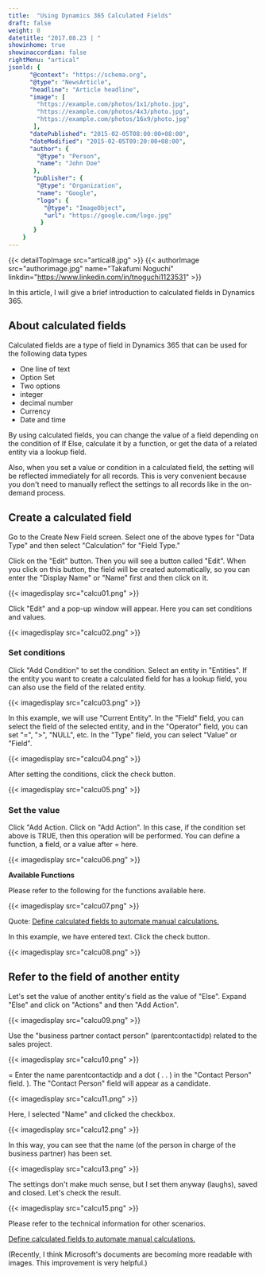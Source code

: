 ```yaml
---
title:  "Using Dynamics 365 Calculated Fields"
draft: false
weight: 8
datetitle: "2017.08.23 | "
showinhome: true
showinaccordian: false
rightMenu: "artical"
jsonld: {
      "@context": "https://schema.org",
      "@type": "NewsArticle",
      "headline": "Article headline",
      "image": [
        "https://example.com/photos/1x1/photo.jpg",
        "https://example.com/photos/4x3/photo.jpg",
        "https://example.com/photos/16x9/photo.jpg"
       ],
      "datePublished": "2015-02-05T08:00:00+08:00",
      "dateModified": "2015-02-05T09:20:00+08:00",
      "author": {
        "@type": "Person",
        "name": "John Doe"
       },
       "publisher": {
        "@type": "Organization",
        "name": "Google",
        "logo": {
          "@type": "ImageObject",
          "url": "https://google.com/logo.jpg"
         }
       }
    }
---
```

{{< detailTopImage src="artical8.jpg" >}}
{{< authorImage src="authorimage.jpg" name="Takafumi Noguchi" linkdin="https://www.linkedin.com/in/tnoguchi1123531" >}}
<!-- Intro  -->
In this article, I will give a brief introduction to calculated fields in Dynamics 365.


## About calculated fields
Calculated fields are a type of field in Dynamics 365 that can be used for the following data types
* One line of text
* Option Set
* Two options
* integer
* decimal number
* Currency
* Date and time

By using calculated fields, you can change the value of a field depending on the condition of If Else, calculate it by a function, or get the data of a related entity via a lookup field.

Also, when you set a value or condition in a calculated field, the setting will be reflected immediately for all records. This is very convenient because you don't need to manually reflect the settings to all records like in the on-demand process.

## Create a calculated field
Go to the Create New Field screen. Select one of the above types for "Data Type" and then select "Calculation" for "Field Type."

Click on the "Edit" button. Then you will see a button called "Edit". When you click on this button, the field will be created automatically, so you can enter the "Display Name" or "Name" first and then click on it.
<!-- Image= calcu01.png -->
{{< imagedisplay src="calcu01.png" >}}

Click "Edit" and a pop-up window will appear. Here you can set conditions and values.
<!-- Image= calcu02.png -->
{{< imagedisplay src="calcu02.png" >}}

### Set conditions
Click "Add Condition" to set the condition. Select an entity in "Entities". If the entity you want to create a calculated field for has a lookup field, you can also use the field of the related entity.
<!-- Image= calcu03.png -->
{{< imagedisplay src="calcu03.png" >}}

In this example, we will use "Current Entity". In the "Field" field, you can select the field of the selected entity, and in the "Operator" field, you can set "=", ">", "NULL", etc. In the "Type" field, you can select "Value" or "Field".
<!-- Image= calcu04.png -->
{{< imagedisplay src="calcu04.png" >}}

After setting the conditions, click the check button.
<!-- Image= calcu05.png -->
{{< imagedisplay src="calcu05.png" >}}

### Set the value
Click "Add Action. Click on "Add Action". In this case, if the condition set above is TRUE, then this operation will be performed. You can define a function, a field, or a value after = here.
<!-- Image= calcu06.png -->
{{< imagedisplay src="calcu06.png" >}}

**Available Functions**

Please refer to the following for the functions available here.
<!-- Image= calcu07.png -->
{{< imagedisplay src="calcu07.png" >}}

Quote: [Define calculated fields to automate manual calculations.](https://docs.microsoft.com/ja-jp/dynamics365/customer-engagement/customize/define-calculated-fields#calculated-field-functions-syntax)

In this example, we have entered text. Click the check button.
<!-- Image= calcu08.png -->
{{< imagedisplay src="calcu08.png" >}}

## Refer to the field of another entity
Let's set the value of another entity's field as the value of "Else". Expand "Else" and click on "Actions" and then "Add Action".
<!-- Image= calcu09.png -->
{{< imagedisplay src="calcu09.png" >}}

Use the "business partner contact person" (parentcontactidp) related to the sales project.
<!-- Image= calcu10.png -->
{{< imagedisplay src="calcu10.png" >}}

= Enter the name parentcontactidp and a dot ( . . ) in the "Contact Person" field. ). The "Contact Person" field will appear as a candidate.
<!-- Image= calcu11.png -->
{{< imagedisplay src="calcu11.png" >}}

Here, I selected "Name" and clicked the checkbox.
<!-- Image= calcu12.png -->
{{< imagedisplay src="calcu12.png" >}}

In this way, you can see that the name (of the person in charge of the business partner) has been set.
<!-- Image= calcu13.png -->
{{< imagedisplay src="calcu13.png" >}}

The settings don't make much sense, but I set them anyway (laughs), saved and closed. Let's check the result.
<!-- Image= calcu15.png -->
{{< imagedisplay src="calcu15.png" >}}

Please refer to the technical information for other scenarios.

[Define calculated fields to automate manual calculations.](https://docs.microsoft.com/ja-jp/dynamics365/customer-engagement/customize/define-calculated-fields#calculated-field-functions-syntax)

(Recently, I think Microsoft's documents are becoming more readable with images. This improvement is very helpful.)